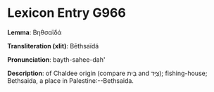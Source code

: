 # Lexicon Entry G966

**Lemma**: Βηθσαϊδά

**Transliteration (xlit)**: Bēthsaïdá

**Pronunciation**: bayth-sahee-dah'

**Description**:
of Chaldee origin (compare בַּיִת and צַיָּד); fishing-house; Bethsaida, a place in Palestine:--Bethsaida.
